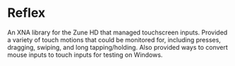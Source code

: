 # Reflex
An XNA library for the Zune HD that managed touchscreen inputs. Provided a variety of touch motions that could be monitored for, including presses, dragging, swiping, and long tapping/holding. Also provided ways to convert mouse inputs to touch inputs for testing on Windows.
